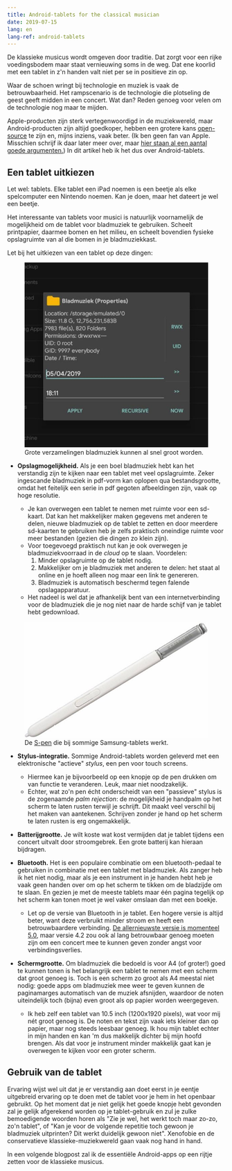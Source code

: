 ```yaml
---
title: Android-tablets for the classical musician
date: 2019-07-15
lang: en
lang-ref: android-tablets
---
```


De klassieke musicus wordt omgeven door traditie. Dat zorgt voor een rijke voedingsbodem maar staat vernieuwing soms in de weg. Dat ene koorlid met een tablet in z'n handen valt niet per se in positieve zin op.

Waar de schoen wringt bij technologie en muziek is vaak de betrouwbaarheid. Het rampscenario is de technologie die plotseling de geest geeft midden in een concert. Wat dan? Reden genoeg voor velen om de technologie nog maar te mijden.

Apple-producten zijn sterk vertegenwoordigd in de muziekwereld, maar Android-producten zijn altijd goedkoper, hebben een grotere kans [open-source](https://youtu.be/a8fHgx9mE5U) te zijn en, mijns inziens, vaak beter. (Ik ben geen fan van Apple. Misschien schrijf ik daar later meer over, maar [hier staan al een aantal goede argumenten.](https://stallman.org/apple.html)) In dit artikel heb ik het dus over Android-tablets.

## Een tablet uitkiezen

Let wel: tablets. Elke tablet een iPad noemen is een beetje als elke spelcomputer een Nintendo noemen. Kan je doen, maar het dateert je wel een beetje.

Het interessante van tablets voor musici is natuurlijk voornamelijk de mogelijkheid om de tablet voor bladmuziek te gebruiken. Scheelt printpapier, daarmee bomen en het milieu, en scheelt bovendien fysieke opslagruimte van al die bomen in je bladmuziekkast.

Let bij het uitkiezen van een tablet op deze dingen:

<figure class="fr-l w-50-l ml-auto-l fr-m w-50-m ml-auto-m br3 ma1 ba b--light-gray">
	<img src="/images/blog/2019/Screenshot_20190814-210739_Total Commander.jpg" alt="Opslag" class="br3 br--top">
	<figcaption class="tc">Grote verzamelingen bladmuziek kunnen al snel groot worden.</figcaption>
</figure>

- **Opslagmogelijkheid.** Als je een boel bladmuziek hebt kan het verstandig zijn te kijken naar een tablet met veel opslagruimte. Zeker ingescande bladmuziek in pdf-vorm kan oplopen qua bestandsgrootte, omdat het feitelijk een serie in pdf gegoten afbeeldingen zijn, vaak op hoge resolutie.

  - Je kan overwegen een tablet te nemen met ruimte voor een sd-kaart. Dat kan het makkelijker maken gegevens met anderen te delen, nieuwe bladmuziek op de tablet te zetten en door meerdere sd-kaarten te gebruiken heb je zelfs praktisch oneindige ruimte voor meer bestanden (gezien die dingen zo klein zijn).
  - Voor toegevoegd praktisch nut kan je ook overwegen je bladmuziekvoorraad in de _cloud_ op te slaan. Voordelen:
    1. Minder opslagruimte op de tablet nodig.
    2. Makkelijker om je bladmuziek met anderen te delen: het staat al online en je hoeft alleen nog maar een link te genereren.
    3. Bladmuziek is automatisch beschermd tegen falende opslagapparatuur.
  - Het nadeel is wel dat je afhankelijk bent van een internetverbinding voor de bladmuziek die je nog niet naar de harde schijf van je tablet hebt gedownload.

<figure class="fr-l w-50-l ml-auto-l fr-m w-50-m ml-auto-m br3 ma1 ba b--light-gray">
	<img src="/images/blog/2019/s-pen.jpg" alt="S-pen" class="br3 br--top">
	<figcaption class="tc">De <a href="https://www.samsung.com/nl/i/tablet/s-pen/">S-pen</a> die bij sommige Samsung-tablets werkt.</figcaption>
</figure>

- **Stylus-integratie.** Sommige Android-tablets worden geleverd met een elektronische "actieve" _stylus_, een pen voor touch screens.

  - Hiermee kan je bijvoorbeeld op een knopje op de pen drukken om van functie te veranderen. Leuk, maar niet noodzakelijk.
  - Echter, wat zo'n pen écht onderscheidt van een "passieve" stylus is de zogenaamde _palm rejection_: de mogelijkheid je handpalm op het scherm te laten rusten terwijl je schrijft. Dit maakt veel verschil bij het maken van aantekenen. Schrijven zonder je hand op het scherm te laten rusten is erg ongemakkelijk.

- **Batterijgrootte.** Je wilt koste wat kost vermijden dat je tablet tijdens een concert uitvalt door stroomgebrek. Een grote batterij kan hieraan bijdragen.
- **Bluetooth.** Het is een populaire combinatie om een bluetooth-pedaal te gebruiken in combinatie met een tablet met bladmuziek. Als zanger heb ik het niet nodig, maar als je een instrument in je handen hebt heb je vaak geen handen over om op het scherm te tikken om de bladzijde om te slaan. En gezien je met de meeste tablets maar één pagina tegelijk op het scherm kan tonen moet je wel vaker omslaan dan met een boekje.
  - Let op de versie van Bluetooth in je tablet. Een hogere versie is altijd beter, want deze verbruikt minder stroom en heeft een betrouwbaardere verbinding. [De allernieuwste versie is momenteel 5.0](https://computertotaal.nl/artikelen/blog/wat-is-bluetooth-50-en-wat-kun-je-ermee?API_COOKIE_REDIRECTED=True), maar versie 4.2 zou ook al lang betrouwbaar genoeg moeten zijn om een concert mee te kunnen geven zonder angst voor verbindingsverlies.
- **Schermgrootte.** Om bladmuziek die bedoeld is voor A4 (of groter!) goed te kunnen tonen is het belangrijk een tablet te nemen met een scherm dat groot genoeg is. Toch is een scherm zo groot als A4 meestal niet nodig: goede apps om bladmuziek mee weer te geven kunnen de paginamarges automatisch van de muziek afsnijden, waardoor de noten uiteindelijk toch (bijna) even groot als op papier worden weergegeven.
  - Ik heb zelf een tablet van 10.5 inch (1200x1920 pixels), wat voor mij nét groot genoeg is. De noten en tekst zijn vaak iets kleiner dan op papier, maar nog steeds leesbaar genoeg. Ik hou mijn tablet echter in mijn handen en kan 'm dus makkelijk dichter bij mijn hoofd brengen. Als dat voor je instrument minder makkelijk gaat kan je overwegen te kijken voor een groter scherm.

## Gebruik van de tablet

Ervaring wijst wel uit dat je er verstandig aan doet eerst in je eentje uitgebreid ervaring op te doen met de tablet voor je hem in het openbaar gebruikt. Op het moment dat je niet gelijk het goede knopje hebt gevonden zal je gelijk afgerekend worden op je tablet-gebruik en zul je zulke bemoedigende woorden horen als "Zie je wel, het werkt toch maar zo-zo, zo'n tablet", of "Kan je voor de volgende repetitie toch gewoon je bladmuziek uitprinten? Dit werkt duidelijk gewoon niet". Xenofobie en de conservatieve klassieke-muziekwereld gaan vaak nog hand in hand.

In een volgende blogpost zal ik de essentiële Android-apps op een rijtje zetten voor de klassieke musicus.
